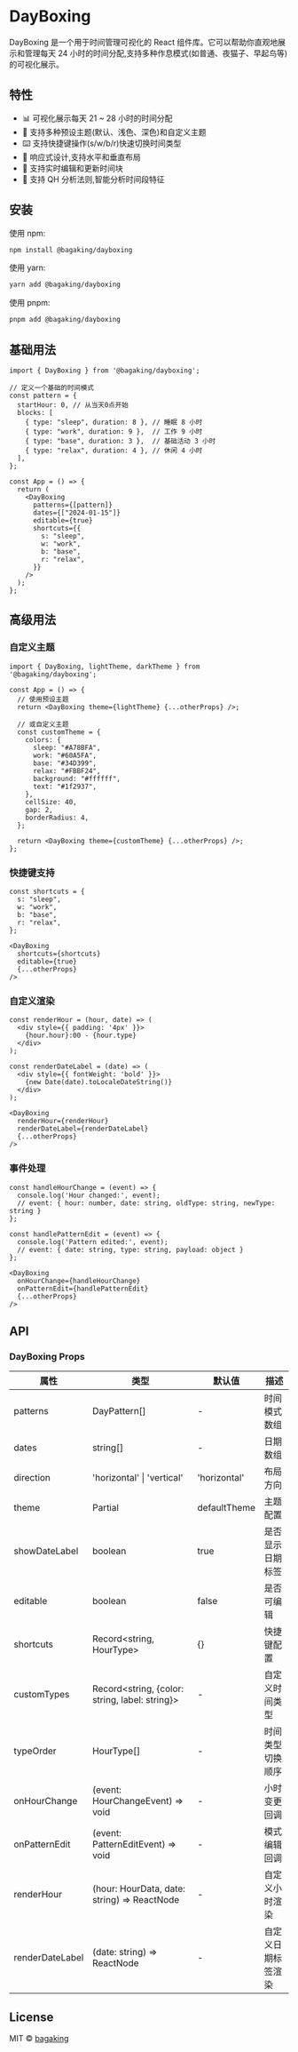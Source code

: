 # DayBoxing

DayBoxing 是一个用于时间管理可视化的 React 组件库。它可以帮助你直观地展示和管理每天 24 小时的时间分配,支持多种作息模式(如普通、夜猫子、早起鸟等)的可视化展示。

## 特性

- 📊 可视化展示每天 21 ~ 28 小时的时间分配
- 🎨 支持多种预设主题(默认、浅色、深色)和自定义主题
- ⌨️ 支持快捷键操作(s/w/b/r)快速切换时间类型
- 📱 响应式设计,支持水平和垂直布局
- 🔄 支持实时编辑和更新时间块
- 🎯 支持 QH 分析法则,智能分析时间段特征

## 安装

使用 npm:

```bash
npm install @bagaking/dayboxing
```

使用 yarn:

```bash
yarn add @bagaking/dayboxing
```

使用 pnpm:

```bash
pnpm add @bagaking/dayboxing
```

## 基础用法

```tsx
import { DayBoxing } from '@bagaking/dayboxing';

// 定义一个基础的时间模式
const pattern = {
  startHour: 0, // 从当天0点开始
  blocks: [
    { type: "sleep", duration: 8 }, // 睡眠 8 小时
    { type: "work", duration: 9 },  // 工作 9 小时
    { type: "base", duration: 3 },  // 基础活动 3 小时
    { type: "relax", duration: 4 }, // 休闲 4 小时
  ],
};

const App = () => {
  return (
    <DayBoxing 
      patterns={[pattern]}
      dates={["2024-01-15"]}
      editable={true}
      shortcuts={{
        s: "sleep",
        w: "work",
        b: "base",
        r: "relax",
      }}
    />
  );
};
```

## 高级用法

### 自定义主题

```tsx
import { DayBoxing, lightTheme, darkTheme } from '@bagaking/dayboxing';

const App = () => {
  // 使用预设主题
  return <DayBoxing theme={lightTheme} {...otherProps} />;
  
  // 或自定义主题
  const customTheme = {
    colors: {
      sleep: "#A78BFA",
      work: "#60A5FA",
      base: "#34D399",
      relax: "#FBBF24",
      background: "#ffffff",
      text: "#1f2937",
    },
    cellSize: 40,
    gap: 2,
    borderRadius: 4,
  };
  
  return <DayBoxing theme={customTheme} {...otherProps} />;
};
```

### 快捷键支持

```tsx
const shortcuts = {
  s: "sleep",
  w: "work",
  b: "base",
  r: "relax",
};

<DayBoxing 
  shortcuts={shortcuts}
  editable={true}
  {...otherProps} 
/>
```

### 自定义渲染

```tsx
const renderHour = (hour, date) => (
  <div style={{ padding: '4px' }}>
    {hour.hour}:00 - {hour.type}
  </div>
);

const renderDateLabel = (date) => (
  <div style={{ fontWeight: 'bold' }}>
    {new Date(date).toLocaleDateString()}
  </div>
);

<DayBoxing 
  renderHour={renderHour}
  renderDateLabel={renderDateLabel}
  {...otherProps} 
/>
```

### 事件处理

```tsx
const handleHourChange = (event) => {
  console.log('Hour changed:', event);
  // event: { hour: number, date: string, oldType: string, newType: string }
};

const handlePatternEdit = (event) => {
  console.log('Pattern edited:', event);
  // event: { date: string, type: string, payload: object }
};

<DayBoxing 
  onHourChange={handleHourChange}
  onPatternEdit={handlePatternEdit}
  {...otherProps} 
/>
```

## API

### DayBoxing Props

| 属性 | 类型 | 默认值 | 描述 |
|------|------|---------|------|
| patterns | DayPattern[] | - | 时间模式数组 |
| dates | string[] | - | 日期数组 |
| direction | 'horizontal' \| 'vertical' | 'horizontal' | 布局方向 |
| theme | Partial<ThemeConfig> | defaultTheme | 主题配置 |
| showDateLabel | boolean | true | 是否显示日期标签 |
| editable | boolean | false | 是否可编辑 |
| shortcuts | Record<string, HourType> | {} | 快捷键配置 |
| customTypes | Record<string, {color: string, label: string}> | - | 自定义时间类型 |
| typeOrder | HourType[] | - | 时间类型切换顺序 |
| onHourChange | (event: HourChangeEvent) => void | - | 小时变更回调 |
| onPatternEdit | (event: PatternEditEvent) => void | - | 模式编辑回调 |
| renderHour | (hour: HourData, date: string) => ReactNode | - | 自定义小时渲染 |
| renderDateLabel | (date: string) => ReactNode | - | 自定义日期标签渲染 |

## License

MIT © [bagaking](LICENSE)